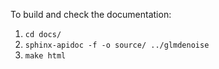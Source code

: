 To build and check the documentation:

1. `cd docs/`
2. `sphinx-apidoc -f -o source/ ../glmdenoise`
3. `make html`